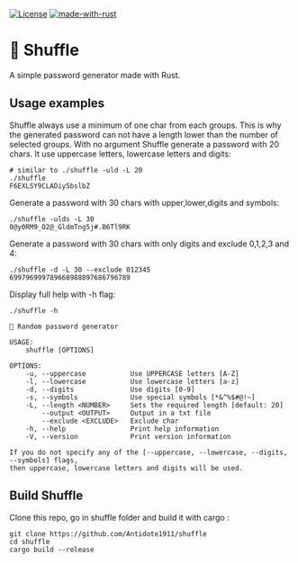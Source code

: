 [![License](https://img.shields.io/badge/license-MIT-blue?style=flat-square)](https://github.com/Antidote1911/shuffle/blob/master/LICENSE-MIT)
[![made-with-rust](https://img.shields.io/badge/Made%20with-Rust-1f425f.svg)](https://www.rust-lang.org/)
# 🔑 Shuffle

A simple password generator made with Rust.

## Usage examples

 Shuffle always use a minimum of one char from each groups. This is why the generated password can not have a length lower than the number of selected groups.
 With no argument Shuffle generate a password with 20 chars. It use uppercase letters, lowercase letters and digits:
```
# similar to ./shuffle -uld -L 20
./shuffle
F6EXLSY9CLADiy5bslbZ
```

Generate a password with 30 chars with upper,lower,digits and symbols:
```
./shuffle -ulds -L 30
0@y0RM9_O2@_GldmTng5j#.B6Tl9RK
```

Generate a password with 30 chars with only digits and exclude 0,1,2,3 and 4:
```
./shuffle -d -L 30 --exclude 012345 
699796999789668988897686796789
```

Display full help with -h flag:

```
./shuffle -h

🔑 Random password generator

USAGE:
    shuffle [OPTIONS]

OPTIONS:
    -u, --uppercase           Use UPPERCASE letters [A-Z]
    -l, --lowercase           Use lowercase letters [a-z]
    -d, --digits              Use digits [0-9]
    -s, --symbols             Use special symbols [*&^%$#@!~]
    -L, --length <NUMBER>     Sets the required length [default: 20]
        --output <OUTPUT>     Output in a txt file
        --exclude <EXCLUDE>   Exclude char
    -h, --help                Print help information
    -V, --version             Print version information

If you do not specify any of the [--uppercase, --lowercase, --digits, --symbols] flags,
then uppercase, lowercase letters and digits will be used.
```
## Build Shuffle
Clone this repo, go in shuffle folder and build it with cargo :
```
git clone https://github.com/Antidote1911/shuffle
cd shuffle
cargo build --release

```
